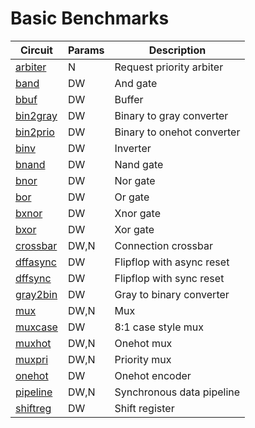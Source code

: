 # Basic Benchmarks

| Circuit              | Params | Description             |
|----------------------|--------|-------------------------|
| [arbiter](arbiter)   | N      | Request priority arbiter
| [band](band)         | DW     | And gate
| [bbuf](bbuf)         | DW     | Buffer
| [bin2gray](bin2gray) | DW     | Binary to gray converter
| [bin2prio](bin2prio) | DW     | Binary to onehot converter
| [binv](binv)         | DW     | Inverter
| [bnand](bband)       | DW     | Nand gate
| [bnor](bnor)         | DW     | Nor gate
| [bor](bor)           | DW     | Or gate
| [bxnor](bxnor)       | DW     | Xnor gate
| [bxor](bxor)         | DW     | Xor gate
| [crossbar](crossbar) | DW,N   | Connection crossbar
| [dffasync](dffasync) | DW     | Flipflop with async reset
| [dffsync](dffsync)   | DW     | Flipflop with sync reset
| [gray2bin](gray2bin) | DW     | Gray to binary converter
| [mux](mux)           | DW,N   | Mux
| [muxcase](muxcase)   | DW     | 8:1 case style mux
| [muxhot](muxhot)     | DW,N   | Onehot mux
| [muxpri](muxpri)     | DW,N   | Priority mux
| [onehot](onehot)     | DW     | Onehot encoder
| [pipeline](pipeline) | DW,N   | Synchronous data pipeline
| [shiftreg](shiftreg) | DW     | Shift register
